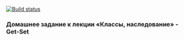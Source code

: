 [![Build status](https://ci.appveyor.com/api/projects/status/8r0131qkqrr2hoi9/branch/master?svg=true)](https://ci.appveyor.com/project/NazarovAn/ajs-hw7-3-get-set/branch/master)

### Домашнее задание к лекции «Классы, наследование» - Get-Set